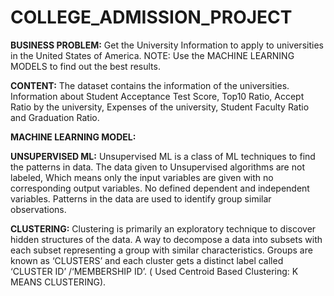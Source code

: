 # COLLEGE_ADMISSION_PROJECT

**BUSINESS PROBLEM:** Get the University Information to apply to universities in the United States of America. 
NOTE: Use the MACHINE LEARNING MODELS to find out the best results.

**CONTENT:**
The dataset contains the information of the universities. Information about Student Acceptance Test Score, Top10 Ratio, Accept Ratio by the university, Expenses of the university, Student Faculty Ratio and Graduation Ratio.


**MACHINE LEARNING MODEL:**

**UNSUPERVISED ML:** Unsupervised ML is a class of ML techniques to find the patterns in data.
The data given to Unsupervised algorithms are not labeled, Which means only the input variables are given with no corresponding output variables.
No defined dependent and independent variables. Patterns in the data are used to identify group similar observations.

**CLUSTERING:** Clustering is primarily an exploratory technique to discover hidden structures of the data. A way to decompose a data into subsets with each subset representing a group with similar characteristics. Groups are known as ‘CLUSTERS’ and each cluster gets a distinct label called ‘CLUSTER ID’ /‘MEMBERSHIP ID’. ( Used Centroid Based Clustering: K MEANS CLUSTERING).

